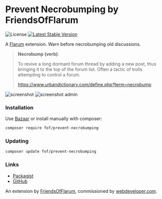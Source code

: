# Prevent Necrobumping by FriendsOfFlarum

![License](https://img.shields.io/badge/license-MIT-blue.svg) [![Latest Stable Version](https://img.shields.io/packagist/v/fof/prevent-necrobumping.svg)](https://packagist.org/packages/fof/prevent-necrobumping)

A [Flarum](http://flarum.org) extension. Warn before necrobumping old discussions.

> **Necrobump (verb)**:
> 
> To revive a long dormant forum thread by adding a new post, thus bringing it to the top of the forum list. Often a tactic of trolls attempting to control a forum.
> 
> https://www.urbandictionary.com/define.php?term=necrobump

![screenshot](https://i.imgur.com/8gF7nXh.png)
![screenshot admin](https://i.imgur.com/IUhPJy2.png)

### Installation

Use [Bazaar](https://discuss.flarum.org/d/5151-flagrow-bazaar-the-extension-marketplace) or install manually with composer:

```sh
composer require fof/prevent-necrobumping
```

### Updating

```sh
composer update fof/prevent-necrobumping
```

### Links

- [Packagist](https://packagist.org/packages/fof/prevent-necrobumping)
- [GitHub](https://github.com/FriendsOfFlarum/prevent-necrobumping)

An extension by [FriendsOfFlarum](https://github.com/FriendsOfFlarum), commissioned by [webdeveloper.com](https://webdeveloper.com).